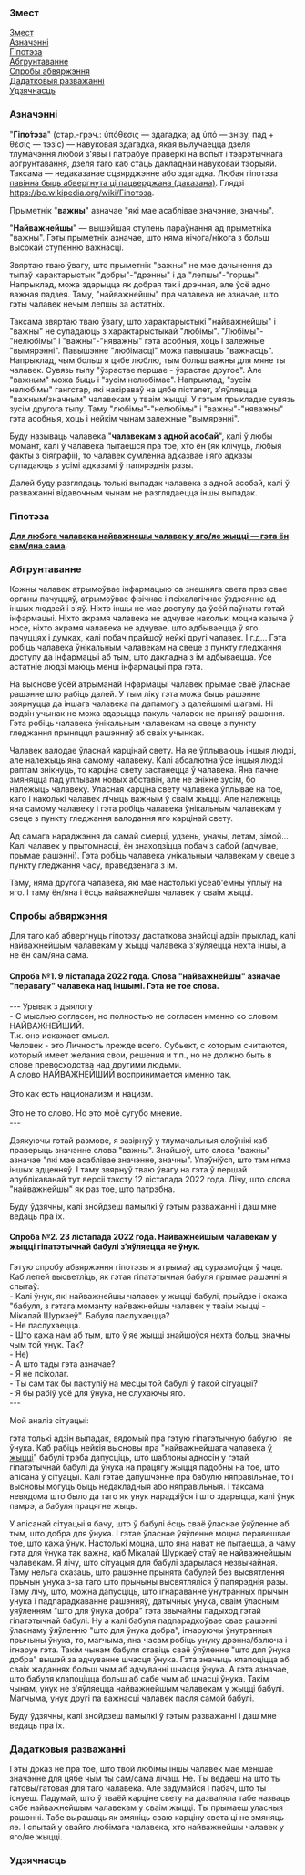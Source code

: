 ﻿<a name="змест"></a>
### Змест
[Змест](#змест)<br/>
[Азначэнні](#азначэнні)<br/>
[Гіпотэза](#гіпотэза)<br/>
[Абгрунтаванне](#абгрунтаванне)<br/>
[Спробы абвяржэння](#спробы_абвяржэння)<br/>
[Дадатковыя разважанні](#дадатковыя_разважанні)<br/>
[Удзячнасць](#удзячнасць)<br/>

<a name="азначэнні"></a>
### Азначэнні

"**Гіпо́тэза**" (стар.-грэч.: ὑπόθεσις — здагадка; ад ὑπό — знізу, пад + θέσις — тэзіс) — навуковая здагадка, якая вылучаецца дзеля тлумачэння любой з'явы і патрабуе
праверкі на вопыт і тэарэтычнага абгрунтавання, дзеля таго каб стаць дакладнай навуковай тэорыяй. Таксама — недаказанае сцвярджэнне або здагадка. Любая гіпотэза
<ins>павінна быць абвергнута ці пацверджана (даказана)</ins>. Глядзі https://be.wikipedia.org/wiki/Гіпотэза.

Прыметнік "**важны**" азначае "які мае асаблівае значэнне, значны".

"**Найважнейшы**" — вышэйшая ступень параўнання ад прыметніка "важны". Гэты прыметнік азначае, што няма нічога/нікога з больш высокай ступенню важнасці.

Звяртаю тваю ўвагу, што прыметнік "важны" не мае дачынення да тыпаў характарыстык "добры"-"дрэнны" і да "лепшы"-"горшы".
Напрыклад, можа здарыцца як добрая так і дрэнная, але ўсё адно важная падзея.
Таму, "найважнейшы" пра чалавека не азначае, што гэты чалавек нечым лепшы за астатніх.

Таксама звяртаю тваю ўвагу, што характарыстыкі "найважнейшы" і "важны" не супадаюць з характарыстыкай "любімы".
"Любімы"-"нелюбімы" і "важны"-"няважны" гэта асобныя, хоць і залежные "вымярэнні".
Павышэнне "любімасці" можа павышаць "важнасць". Напрыклад, чым больш я цябе люблю, тым больш важны для мяне ты чалавек. Сувязь тыпу "ўзрастае першае - ўзрастае другое".
Але "важным" можа быць і "зусім нелюбімае". Напрыклад, "зусім нелюбімы" гангстар, які накіраваў на цябе пісталет, з'яўляецца "важным/значным" чалавекам у тваім жыцці.
У гэтым прыкладзе сувязь зусім другога тыпу. Таму "любімы"-"нелюбімы" і "важны"-"няважны" гэта асобныя, хоць і нейкім чынам залежные "вымярэнні".

Буду называць чалавека "**чалавекам з адной асобай**", калі ў любы момант, калі ў чалавека пытаешся пра тое, хто ён (як клічуць, любыя факты з біяграфіі), то чалавек
сумленна адказвае і яго адказы супадаюць з усімі адказамі ў папярэднія разы.

Далей буду разглядаць толькі выпадак чалавека з адной асобай, калі ў разважанні відавочным чынам не разглядаецца іншы выпадак.

<a name="гіпотэза"></a>
### Гіпотэза
<ins>**Для любога чалавека найважнешы чалавек у яго/яе жыцці — гэта ён сам/яна сама**</ins>.

<a name="абгрунтаванне"></a>
### Абгрунтаванне
Кожны чалавек атрымоўвае інфармацыю са знешняга света праз свае органы пачуццяў, атрымоўвае фізічнае і псіхалагічнае ўздзеянне ад іншых людзей і з'яў.
Ніхто іншы не мае доступу да ўсёй паўнаты гэтай інфармацыі. Ніхто акрамя чалавека не адчувае наколькі моцна казыча ў носе, ніхто акрамя чалавека не адчувае,
што адбываецца ў яго пачуццях і думках, калі побач прайшоў нейкі другі чалавек. І г.д… Гэта робіць чалавека ўнікальным чалавекам на свеце з пункту гледжання доступу
да інфармацыі аб тым, што дакладна з ім адбываецца. Усе астатніе людзі маюць менш інфармацыі пра гэта.

На выснове ўсёй атрыманай інфармацыі чалавек прымае сваё ўласнае рашэнне што рабіць далей. У тым ліку гэта можа быць рашэнне звярнуцца да іншага чалавека па дапамогу з
далейшымі шагамі. Ні водзін учынак не можа здарыцца пакуль чалавек не прыняў рашэння. Гэта робіць чалавека ўнікальным чалавекам на свеце з пункту гледжання прыняцця
рашэнняў аб сваіх учынках.

Чалавек валодае ўласнай карцінай свету. На яе ўплываюць іншыя людзі, але належыць яна самому чалавеку. Калі абсалютна ўсе іншыя людзі раптам знікнуць, то карціна свету
застанецца ў чалавека. Яна пачне змяняцца пад уплывам новых абставін, але не знікне зусім, бо належыць чалавеку. Уласная карціна свету чалавека ўплывае на тое,
каго і наколькі чалавек лічыць важным ў сваім жыцці. Але належыць яна самому чалавеку і гэта робіць чалавека ўнікальным чалавекам у свеце з пункту гледжання валодання
яго карцінай свету.

Ад самага нараджэння да самай смерці, удзень, уначы, летам, зімой… Калі чалавек у прытомнасці, ён знаходзіцца побач з сабой (адчувае, прымае рашэнні). Гэта робіць
чалавека унікальным чалавекам у свеце з пункту гледжання часу, праведзенага з ім.

Таму, няма другога чалавека, які мае настолькі ўсеаб'емны ўплыў на яго. І таму ён/яна і ёсць найважнейшы чалавек у сваім жыцці.

<a name="спробы_абвяржэння"></a>
### Спробы абвяржэння
Для таго каб абвергнуць гіпотэзу дастаткова знайсці адзін прыклад, калі найважнейшым чалавекам у жыцці чалавека з'яўляецца нехта іншы, а не ён сам/яна сама.

#### Спроба №1. 9 лістапада 2022 года. Слова "найважнейшы" азначае "перавагу" чалавека над іншымі. Гэта не тое слова.
\--- Урывак з дыялогу<br/>
\- С мыслью согласен, но полностью не согласен именно со словом НАЙВАЖНЕЙШИЙ.<br/>
Т.к. оно искажает смысл.<br/>
Человек - это Личность прежде всего. Субьект, с которым считаются, который имеет желания свои, решения и т.п., но не должно быть в слове превосходства над другими
людьми.<br/>
А слово НАЙВАЖНЕЙШИЙ воспринимается именно так.<br/>
<br/>
Это как есть национализм и нацизм.<br/>
<br/>
Это не то слово. Но это моё сугубо мнение.<br/>
\---

Дзякуючы гэтай размове, я зазірнуў у тлумачальныя слоўнікі каб праверыць значэнне слова "важны". Знайшоў, што слова "важны" азначае "які мае асаблівае значэнне,
значны". Упэўніўся, што там няма іншых адценняў. І таму звярнуў тваю ўвагу на гэта ў першай апублікаванай тут версіі тэксту 12 лістапада 2022 года. Лічу, што слова
"найважнейшы" як раз тое, што патрэбна.

Буду ўдзячны, калі знойдзеш памылкі ў гэтым разважанні і даш мне ведаць пра іх.

#### Спроба №2. 23 лістапада 2022 года. Найважнейшым чалавекам у жыцці гіпатэтычнай бабулі з'яўляецца яе ўнук.
Гэтую спробу абвяржэння гіпотэзы я атрымаў ад суразмоўцы ў чаце. Каб лепей высветліць, як гэтая гіпатэтычная бабуля прымае рашэнні я спытаў:<br/>
\- Калі ўнук, які найважнейшы чалавек у жыцці бабулі, прыйдзе і скажа "бабуля, з гэтага моманту найважнейшы чалавек у тваім жыцці - Мікалай Шуркаеў".
Бабуля паслухаецца?<br/>
\- Не паслухаецца.<br/>
\- Што кажа нам аб тым, што ў яе жыцці знайшоўся нехта больш значны чым той унук. Так?<br/>
\- Не)<br/>
\- А што тады гэта азначае?<br/>
\- Я не псіхолаг.<br/>
\- Ты сам так бы паступіў на месцы той бабулі ў такой сітуацыі?<br/>
\- Я бы рабіў усё для ўнука, не слухаючы яго.<br/>
\---

Мой аналіз сітуацыі:

гэта толькі адзін выпадак, вядомый пра гэтую гіпатэтычную бабулю і яе ўнука. Каб рабіць нейкія высновы пра "найважнейшага чалавека <ins>ў жыцці</ins>" бабулі трэба
дапусціць, што шаблоны адносін у гэтай гіпатэтычнай бабулі да ўнука на працягу жыцця падобны на тое, што апісана ў сітуацыі. Калі гэтае дапушчэнне пра бабулю
няправільнае, то і высновы могуць быць недакладныя або няправільныя. І таксама невядома што было да таго як унук нарадзіўся і што здарыцца, калі ўнук памрэ, а бабуля
працягне жыць.

У апісанай сітуацыі я бачу, што ў бабулі ёсць сваё ўласнае ўяўленне аб тым, што добра для ўнука. І гэтае ўласнае ўяўленне моцна перавешвае тое, што кажа ўнук.
Настолькі моцна, што яна нават не пытаецца, а чаму гэта для ўнука так важна, каб Мікалай Шуркаеў стаў яе найважнейшым чалавекам. Я лічу, што сітуацыя для бабулі
здарылася незвычайная. Таму нельга сказаць, што рашэнне прынята бабулей без высвятлення прычын унука з-за таго што прычыны высвятляліся ў папярэднія разы. Таму лічу,
што, можна дапусціць, што ігнараванне ўнутранных прычын унука і падпарадкаванне рашэнняў, датычных унука, сваім ўласным уяўленням "што для ўнука добра" гэта звычайны
падыход гэтай гіпатэтычнай бабулі. Ну а калі бабуля падпарадкоўвае свае рашэнні ўласнаму ўяўленню "што для ўнука добра", ігнаруючы ўнутранныя прычыны ўнука, то,
магчыма, яна часам робіць унуку дрэнна/балюча і ігнаруе гэта. Такім чынам бабуля ставіць сваё ўяўленне "што для ўнука добра" вышэй за адчуванне шчасця ўнука. Гэта
значыць клапоціцца аб сваіх жаданнях больш чым аб адчуванні шчасця ўнука. А гэта азначае, што бабуля клапоціцца больш аб сабе чым аб шчасці ўнука. Такім чынам, унук не
з'яўляецца найважнейшым чалавекам у жыцці бабулі. Магчыма, унук другі па важнасці чалавек пасля самой бабулі.

Буду ўдзячны, калі знойдзеш памылкі ў гэтым разважанні і даш мне ведаць пра іх.

<a name="дадатковыя_разважанні"></a>
### Дадатковыя разважанні
Гэты доказ не пра тое, што твой любімы іншы чалавек мае меншае значэнне для цябе чым ты сам/сама лічаш. Не. Ты ведаеш на што ты гатовы/гатовая для таго чалавека.
Але задумайся і пабач, што ты існуеш. Падумай, што ў тваёй карціне свету на дазваляла табе назваць сябе найважнейшым чалавекам у сваім жыцці. Ты прымаеш уласныя рашэнні.
Табе вырашаць як змяніць сваю карціну света ці не змяняць яе. І спытай у свайго любімага чалавека, хто найважнейшы чалавек у яго/яе жыцці.

<a name="удзячнасць"></a>
### Удзячнасць
